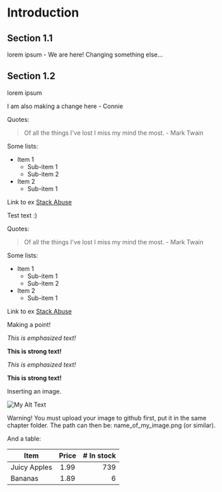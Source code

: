 # Introduction

## Section 1.1

lorem ipsum - We are here! Changing something else...

## Section 1.2

lorem ipsum

I am also making a change here - Connie 

Quotes: 

> Of all the things I've lost 
> I miss my mind the most. - Mark Twain

Some lists: 
- Item 1
  - Sub-item 1
  - Sub-item 2
- Item 2
  - Sub-item 1

Link to ex
[Stack Abuse](http://stackabuse.com "Stack Abuse Title")

Test text :) 

Quotes: 

> Of all the things I've lost 
> I miss my mind the most. - Mark Twain

Some lists: 
- Item 1
  - Sub-item 1
  - Sub-item 2
- Item 2
  - Sub-item 1

Link to ex
[Stack Abuse](http://stackabuse.com "Stack Abuse Title")

Making a point!

_This is emphasized text!_

__This is strong text!__

*This is emphasized text!*

**This is strong text!**


Inserting an image. 

![My Alt Text](/path/to/my/pic.jpg "My Optional Title Text")

Warning! You must upload your image to github first, put it in the same chapter folder. The path can then be: name_of_my_image.png (or similar). 

And a table: 

| Item         | Price | # In stock |
|--------------|:-----:|-----------:|
| Juicy Apples |  1.99 |        739 |
| Bananas      |  1.89 |          6 |


